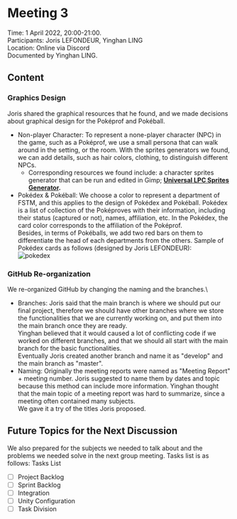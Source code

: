 # Meeting 3
Time: 1 April 2022, 20:00-21:00.\
Participants: Joris LEFONDEUR, Yinghan LING\
Location: Online via Discord\
Documented by Yinghan LING.
## Content
### Graphics Design
Joris shared the graphical resources that he found, and we made decisions about graphical design for the Poképrof and Pokéball.
- Non-player Character: To represent a none-player character (NPC) in the game, such as a Poképrof, we use a small persona that can walk around in the setting, or the room. With the sprites generators we found, we can add details, such as hair colors, clothing, to distinguish different NPCs. 
	- Corresponding resources we found include: a character sprites generator that can be run and edited in Gimp; **[Universal LPC Sprites Generator](https://sanderfrenken.github.io/Universal-LPC-Spritesheet-Character-Generator/#?body=Humanlike_white&sex=male).**
- Pokédex & Pokéball: We choose a color to represent a department of FSTM, and this applies to the design of Pokédex and Pokéball. Pokédex is a list of collection of the Poképroves with their information, including their status (captured or not), names, affiliation, etc. In the Pokédex, the card color corresponds to the affiliation of the Poképrof.\
Besides, in terms of Pokéballs, we add two red bars on them to differentiate the head of each departments from the others. Sample of Pokédex cards as follows (designed by Joris LEFONDEUR): \
![pokedex](https://github.com/Group-2-SEP-2022/PokeProf/blob/master/Meeting%20Reports/resources/cards-pokedex.png)

### GitHub Re-organization
We re-organized GitHub by changing the naming and the branches.\
- Branches: Joris said that the main branch is where we should put our final project, therefore we should have other branches where we store the functionalities that we are currently working on, and put them into the main branch once they are ready.\
Yinghan believed that it would caused a lot of conflicting code if we worked on different branches, and that we should all start with the main branch for the basic functionalities.\
Eventually Joris created another branch and name it as "develop" and the main branch as "master". 
- Naming: Originally the meeting reports were named as "Meeting Report" + meeting number. Joris suggested to name them by dates and topic because this method can include more information. Yinghan thought that the main topic of a meeting report was hard to summarize, since a meeting often contained many subjects.\
We gave it a try of the titles Joris proposed.

## Future Topics for the Next Discussion
We also prepared for the subjects we needed to talk about and the problems we needed solve in the next group meeting. Tasks list is as follows:
Tasks List
- [ ] Project Backlog
- [ ] Sprint Backlog
- [ ] Integration
- [ ] Unity Configuration
- [ ] Task Division